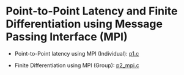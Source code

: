# Point-to-Point Latency and Finite Differentiation using Message Passing Interface (MPI)

* Point-to-Point latency using MPI (Individual): [p1.c](https://github.com/NikleshPhabiani/Parallel-Systems-Projects/blob/master/Point-to-Point%20Latency%20and%20Finite%20Differentiation%20using%20Message%20Passing%20Interface/p1.c)

* Finite Differentiation using MPI (Group): [p2_mpi.c](https://github.com/NikleshPhabiani/Parallel-Systems-Projects/blob/master/Point-to-Point%20Latency%20and%20Finite%20Differentiation%20using%20Message%20Passing%20Interface/p2_mpi.c)
